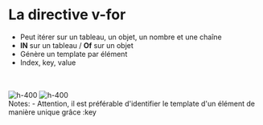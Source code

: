 <!-- .slide: class="sfeir-basic-slide" -->
# La directive v-for
<div>
    <ul>
        <li>Peut itérer sur un tableau, un objet, un nombre et une chaîne</li>
        <li><strong>IN</strong> sur un tableau / <strong>Of</strong> sur un objet</li>
        <li>Génère un template par élément</li>
        <li><stong>Index, key, value</strong</li>
    </ul>
    <br><br>
    <div class="flex-row">
        <img alt="h-400" src="assets/images/school/iterator/iterator_array.png">
        <img alt="h-400" src="assets/images/school/iterator/iterator_object.png">
    </div>
</div>
Notes:
 - Attention, il est préférable d'identifier le template d'un élément de manière unique grâce :key
